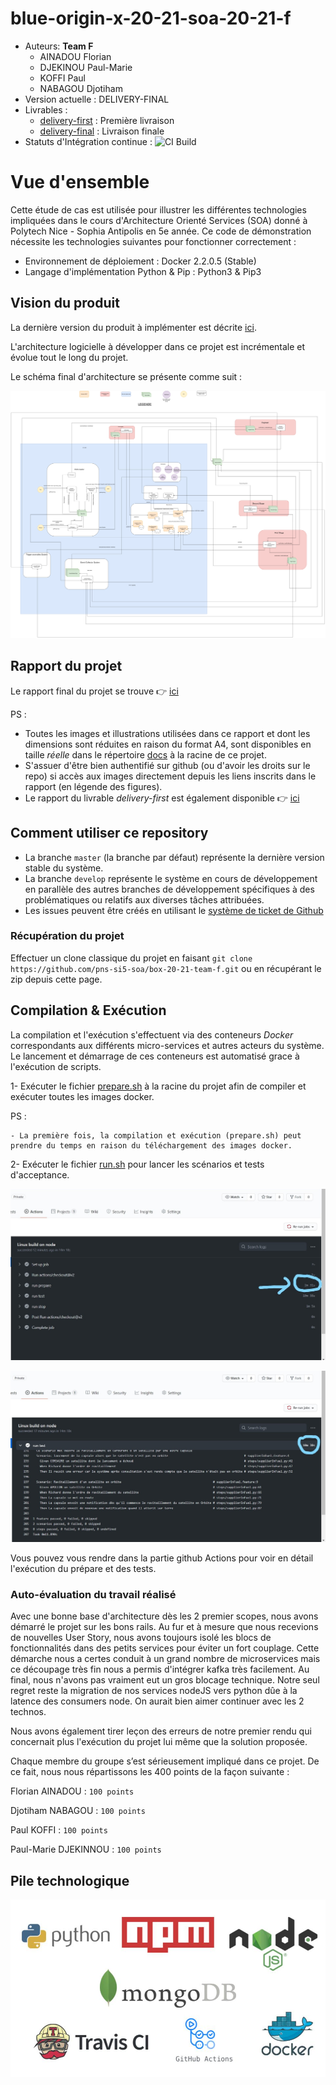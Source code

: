 # blue-origin-x-20-21-soa-20-21-f
* Auteurs: **Team F**
    * AINADOU Florian
    * DJEKINOU Paul-Marie
    * KOFFI Paul
    * NABAGOU Djotiham
* Version actuelle : DELIVERY-FINAL
* Livrables :
    * [delivery-first](https://github.com/pns-si5-soa/box-20-21-team-f/releases/tag/delivery-first) : Première livraison
    * [delivery-final](https://github.com/pns-si5-soa/box-20-21-team-f/releases/tag/delivery-final) : Livraison finale
* Statuts d'Intégration continue : ![CI Build](https://github.com/pns-si5-soa/box-20-21-team-f/workflows/CI/badge.svg?branch=master)
  
# Vue d'ensemble
 Cette étude de cas est utilisée pour illustrer les différentes technologies impliquées dans le cours d'Architecture Orienté Services (SOA) donné à Polytech Nice - Sophia Antipolis en 5e année. Ce code de démonstration nécessite les technologies suivantes pour fonctionner correctement :
       
   * Environnement de déploiement : Docker 2.2.0.5 (Stable)
   * Langage d'implémentation Python & Pip : Python3 & Pip3
   
   
  ## Vision du produit
  La dernière version du produit à implémenter est décrite  [ici](./docs/scope_final.pdf).
    
  L'architecture logicielle à développer dans ce projet est incrémentale et évolue tout le long du projet.
  
  Le schéma final d'architecture se présente comme suit : 
  <p align="center">
      <img src="./docs/final_architecture.png"/>
  </p>
  
 ## Rapport du projet
 Le rapport final du projet se trouve 👉 [ici](./docs/rapport-delivery-final.pdf)
 
 PS : 
 * Toutes les images et illustrations utilisées dans ce rapport et dont les dimensions sont réduites en raison du format A4, sont disponibles en taille *réelle* dans le répertoire [docs](./docs) à la racine de ce projet.
 * S'assuer d'être bien authentifié sur github (ou d'avoir les droits sur le repo) si accès aux images directement depuis les liens inscrits dans le rapport (en légende des figures).
 * Le rapport du livrable *delivery-first* est également disponible 👉 [ici](./docs/rapport-delivery-first.pdf)
 
 
  
  ## Comment utiliser ce repository
  * La branche `master` (la branche par défaut) représente la dernière version stable du système.
  * La branche `develop` représente le système en cours de développement en parallèle des autres branches de développement spécifiques à des problématiques ou relatifs aux diverses tâches attribuées.
  * Les issues peuvent être créés en utilisant le [système de ticket de Github](https://github.com/pns-si5-soa/blue-origin-x-20-21-soa-20-21-f/issues)
  
  ### Récupération du projet
  Effectuer un clone classique du projet en faisant ```git clone https://github.com/pns-si5-soa/box-20-21-team-f.git``` ou en récupérant le zip depuis cette page.
  
  ## Compilation & Exécution  
  La compilation et l'exécution s'effectuent via des conteneurs *Docker* correspondants aux différents micro-services et autres acteurs du système.
  Le lancement et démarrage de ces conteneurs est automatisé grace à l'exécution de scripts.
     
  1- Exécuter le fichier [prepare.sh](./prepare.sh) à la racine du projet afin de compiler et exécuter toutes les images docker.
  
  PS : 
  
    - La première fois, la compilation et exécution (prepare.sh) peut prendre du temps en raison du téléchargement des images docker.
   
  2- Exécuter le fichier [run.sh](./run.sh) pour lancer les scénarios et tests d'acceptance.  
  
  <p align="center">
    <img src="./docs/prepare.jpg"/>
  </p>

  <p align="center">
    <img src="./docs/run.jpg"/>
  </p>
  
  Vous pouvez vous rendre dans la partie github Actions pour voir en détail l'exécution du prépare et des tests.
  
  ### Auto-évaluation du travail réalisé
  
  Avec une bonne base d'architecture dès les 2 premier scopes, nous avons démarré le projet sur les bons rails. Au fur et à mesure que nous
  recevions de nouvelles User Story, nous avons toujours isolé les blocs de fonctionnalités dans des petits services pour éviter un fort couplage. Cette démarche 
  nous a certes conduit à un grand nombre de microservices mais ce découpage très fin nous a permis d'intégrer kafka très facilement. Au final, nous n'avons pas vraiment eut
  un gros blocage technique. Notre seul regret reste la migration de nos services nodeJS vers python dûe à la latence des consumers node. On aurait bien aimer continuer avec
  les 2 technos. 
  
  Nous avons également tirer leçon des erreurs de notre premier rendu qui concernait plus l'exécution du projet lui même que la solution
  proposée.
    
  Chaque membre du groupe s’est sérieusement impliqué dans ce projet. De ce fait, nous nous répartissons les 400 points de la façon suivante :
    
  Florian AINADOU : ```100 points```
    
  Djotiham NABAGOU : ```100 points```
    
  Paul KOFFI  : ```100 points```
    
  Paul-Marie DJEKINNOU : ```100 points```
  
  ## Pile technologique
  
  <p align="center">
    <img src="./docs/stack.jpg"/>
  </p>
